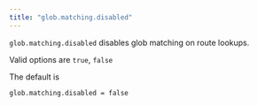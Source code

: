 ```yaml
---
title: "glob.matching.disabled"
---
```


`glob.matching.disabled` disables glob matching on route lookups.

Valid options are `true`, `false`

The default is

	glob.matching.disabled = false
